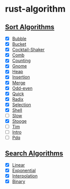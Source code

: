 # rust-algorithm

## [Sort Algorithms](./src/sorting)

- [x] [Bubble](./src/sorting/bubble_sort.rs)
- [x] [Bucket](./src/sorting/bucket_sort.rs)
- [x] [Cocktail-Shaker](./src/sorting/cocktail_sort.rs)
- [x] [Comb](./src/sorting/comb_sort.rs)
- [x] [Counting](./src/sorting/counting_sort.rs)
- [x] [Gnome](./src/sorting/gnome_sort.rs)
- [x] [Heap](./src/sorting/heap_sort.rs)
- [x] [Insertion](./src/sorting/insertion_sort.rs)
- [x] [Merge](./src/sorting/merge_sort.rs)
- [x] [Odd-even](./src/sorting/odd_even_sort.rs)
- [x] [Quick](./src/sorting/quick_sort.rs)
- [x] [Radix](./src/sorting/radix_sort.rs)
- [x] [Selection](./src/sorting/selection_sort.rs)
- [x] [Shell](./src/sorting/shell_sort.rs)
- [ ] [Slow](./src/sorting/slow_sort.rs)
- [x] [Stooge](./src/sorting/stooge_sort.rs)
- [ ] [Tim](./src/sorting/tim_sort.rs)
- [ ] [Intro](./src/sorting/intro_sort.rs)
- [ ] [Pdq](./src/sorting/pdq_sort.rs)

## [Search Algorithms](./src/searching)

- [x] [Linear](./src/searching/linear_search.rs)
- [x] [Exponential](./src/searching/exponential_search.rs)
- [x] [Interpolation](./src/searching/interpolation_search.rs)
- [x] [Binary](./src/searching/binary_search.rs)
